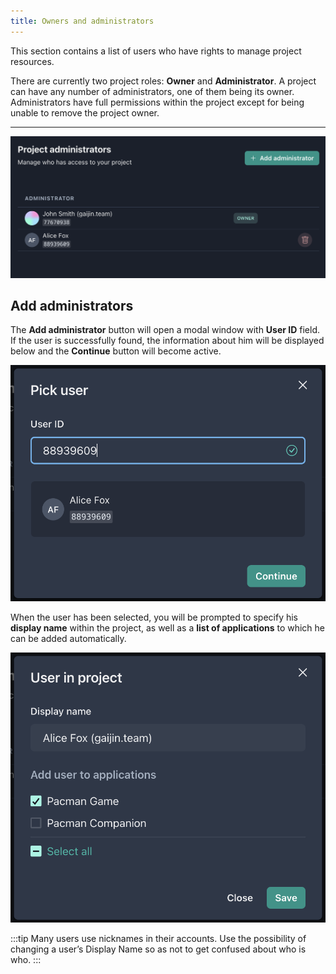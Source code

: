 ```yaml
---
title: Owners and administrators
---
```


This section contains a list of users who have rights to manage project resources.

There are currently two project roles: **Owner** and **Administrator**. A project can have any number of administrators, one of them being its owner. Administrators have full permissions within the project except for being unable to remove the project owner.

---

![Project owners and administrators](./assets/project-admins.png)

## Add administrators

The **Add administrator** button will open a modal window with **User ID** field. If the user is successfully found, the information about him will be displayed below and the **Continue** button will become active.

![Search user by user_id](./assets/project-admins-pick.png)

When the user has been selected, you will be prompted to specify his **display name** within the project, as well as a **list of applications** to which he can be added automatically.

![Add administrator to apps](./assets/project-admins-grant.png)

:::tip
Many users use nicknames in their accounts. Use the possibility of changing a user’s Display Name so as not to get confused about who is who.
:::
